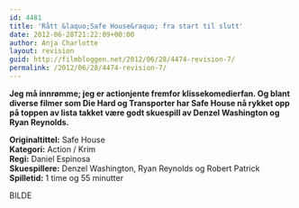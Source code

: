 ```yaml
---
id: 4481
title: 'Rått &laquo;Safe House&raquo; fra start til slutt'
date: 2012-06-28T21:22:09+00:00
author: Anja Charlotte
layout: revision
guid: http://filmbloggen.net/2012/06/28/4474-revision-7/
permalink: /2012/06/28/4474-revision-7/
---
```

**Jeg må innrømme; jeg er actionjente fremfor klissekomedierfan. Og blant diverse filmer som Die Hard og Transporter har Safe House nå rykket opp på toppen av lista takket være godt skuespill av Denzel Washington og Ryan Reynolds.**

**Originaltittel:** Safe House  
**Kategori:** Action / Krim  
**Regi:** Daniel Espinosa  
**Skuespillere:** Denzel Washington, Ryan Reynolds og Robert Patrick  
**Spilletid:** 1 time og 55 minutter

BILDE

&nbsp;